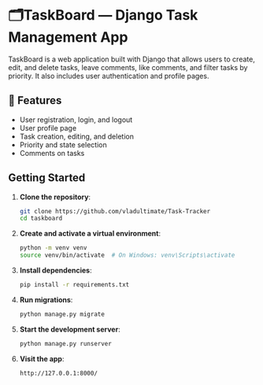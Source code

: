# 🗂TaskBoard — Django Task Management App

TaskBoard is a web application built with Django that allows users to create, edit, and delete tasks, leave comments, like comments, and filter tasks by priority. It also includes user authentication and profile pages.

## 🔧 Features

- User registration, login, and logout
- User profile page
- Task creation, editing, and deletion
- Priority and state selection
- Comments on tasks

## Getting Started

1. **Clone the repository**:
   ```bash
   git clone https://github.com/vladultimate/Task-Tracker
   cd taskboard
   ```

2. **Create and activate a virtual environment**:
   ```bash
   python -m venv venv
   source venv/bin/activate  # On Windows: venv\Scripts\activate
   ```

3. **Install dependencies**:
   ```bash
   pip install -r requirements.txt
   ```

4. **Run migrations**:
   ```bash
   python manage.py migrate
   ```

5. **Start the development server**:
   ```bash
   python manage.py runserver
   ```

6. **Visit the app**:
   ```
   http://127.0.0.1:8000/
   ```

